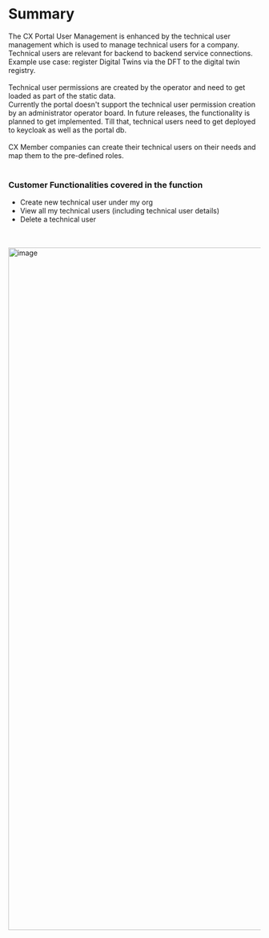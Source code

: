 # Summary

The CX Portal User Management is enhanced by the technical user management which is used to manage technical users for a company. Technical users are relevant for backend to backend service connections.  
Example use case: register Digital Twins via the DFT to the digital twin registry.
<br>
<br>
Technical user permissions are created by the operator and need to get loaded as part of the static data.
<br>
Currently the portal doesn't support the technical user permission creation by an administrator operator board. In future releases, the functionality is planned to get implemented. Till that, technical users need to get deployed to keycloak as well as the portal db.
<br>
<br>
CX Member companies can create their technical users on their needs and map them to the pre-defined roles.
<br>
<br>

### Customer Functionalities covered in the function
* Create new technical user under my org
* View all my technical users (including technical user details)
* Delete a technical user

<br>
<br>
<img width="1361" alt="image" src="https://user-images.githubusercontent.com/94133633/210963262-76d5e1c6-5076-4087-9816-0bd0ed11655a.png">
<br>
<br>

